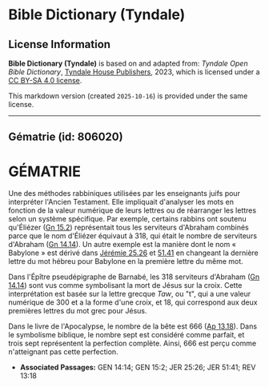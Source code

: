 # Bible Dictionary (Tyndale)

## License Information

**Bible Dictionary (Tyndale)** is based on and adapted from: _Tyndale Open Bible Dictionary_, [Tyndale House Publishers](https://tyndaleopenresources.com/), 2023, which is licensed under a [CC BY-SA 4.0 license](https://creativecommons.org/licenses/by-sa/4.0/legalcode.en).

This markdown version (created `2025-10-16`) is provided under the same license.



--------------------------------

## Gématrie (id: 806020)

GÉMATRIE
========

Une des méthodes rabbiniques utilisées par les enseignants juifs pour interpréter l'Ancien Testament. Elle impliquait d'analyser les mots en fonction de la valeur numérique de leurs lettres ou de réarranger les lettres selon un système spécifique. Par exemple, certains rabbins ont soutenu qu'Éliézer ([Gn 15\.2](https://ref.ly/Gen15:2)) représentait tous les serviteurs d'Abraham combinés parce que le nom d'Éliézer équivaut à 318, qui était le nombre de serviteurs d'Abraham ([Gn 14\.14](https://ref.ly/Gen14:14)). Un autre exemple est la manière dont le nom « Babylone » est dérivé dans [Jérémie 25\.26](https://ref.ly/Jer25:26) et [51\.41](https://ref.ly/Jer51:41) en changeant la dernière lettre du mot hébreu pour Babylone en la première lettre du même mot.

Dans l'Épître pseudépigraphe de Barnabé, les 318 serviteurs d'Abraham ([Gn 14\.14](https://ref.ly/Gen14:14)) sont vus comme symbolisant la mort de Jésus sur la croix. Cette interprétation est basée sur la lettre grecque *Taw*, ou "t", qui a une valeur numérique de 300 et a la forme d'une croix, et 18, qui correspond aux deux premières lettres du mot grec pour Jésus.

Dans le livre de l'Apocalypse, le nombre de la bête est 666 ([Ap 13\.18](https://ref.ly/Rev13:18)). Dans le symbolisme biblique, le nombre sept est considéré comme parfait, et trois sept représentent la perfection complète. Ainsi, 666 est perçu comme n'atteignant pas cette perfection.

* **Associated Passages:** GEN 14:14; GEN 15:2; JER 25:26; JER 51:41; REV 13:18

